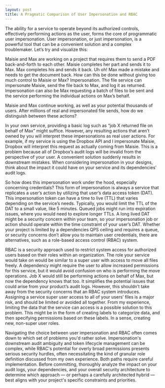 ```yaml
---
layout: post
title: A Pragmatic Comparison of User Impersonation and RBAC
---
```


The ability for a service to operate beyond its authorized controls, effectively performing actions as the user, forms the core of programmatic user impersonation. User impersonation, or just impersonation, is a powerful tool that can be a convenient solution and a complex troublemaker. Let’s try and visualize this:

Maisie and Max are working on a project that requires them to send a PDF back-and-forth to each other. Maisie completes her part and sends it to Max. Max completes his and sends it back. Uh oh! Max made a mistake and needs to get the document back. How can this be done without giving too much control to Maisie or Max? Impersonation. The file service can impersonate Maisie, send the file back to Max, and log it as returned. Impersonation can also be Max requesting a batch of files to be sent and the service performing the individual actions on Max’s behalf.

Maisie and Max continue working, as well as your potential thousands of users. After millions of real and impersonated file sends, how do we distinguish between these actions?

In your own service, providing a basic log such as “job X returned file on behalf of Max” might suffice. However, any resulting actions that aren’t owned by you will interpret these impersonations as real user actions. For example, if my service is using the Dropbox API and I impersonate Maisie, Dropbox will interpret this request as actually coming from Maisie. This is a problem because all of Dropbox’s audit logs will be invalid from the perspective of your user. A convenient solution suddenly results in downstream mistakes. When considering impersonation in your designs, think about the impact it could have on your service and its dependencies’ audit logs.

So how does this impersonation work under the hood, especially concerning credentials? This form of impersonation is always a service that replicates a user’s action by utilizing that user’s data access token (DAT). This impersonation token can have a time to live (TTL) that varies depending on the service’s needs. Typically, you would limit the TTL of the DAT to a small value, like 5 minutes. Queued jobs might run into expiration issues, where you would need to explore longer TTLs. A long lived DAT might be a security concern within your team, so your impersonation job or action should operate within the time constraint of your user’s DAT. Whether your project is limited by a dependencies QPS ceiling and requires a queue, or security concerns don’t allow you to maintain user credentials, there are alternatives, such as a role-based access control (RBAC) system.

RBAC is a security approach used to restrict system access for authorized users based on their roles within an organization. The role your service would take on would be similar to a super user with access to move all files freely. A dependency might require the user to allow increased permissions for this service, but it would avoid confusion on who is performing the move operations. Job X would still be performing actions on behalf of Max, but now the dependency knows that too. It simplifies the potential issues that could arise from your product’s audit logs. However, this shouldn’t take away from the security concerns that an RBAC system introduces. Assigning a service super user access to all of your users’ files is a major risk, and should be limited or avoided all together. From my experience, limiting the data that the service can access is a possible solution to this problem. This might be in the form of creating labels to categorize data, and then specifying permissions based on these labels. In a sense, creating new, non-super user roles.

Navigating the choice between user impersonation and RBAC often comes down to which set of problems you'd rather solve. Impersonation's downstream audit ambiguity and token lifecycle management can be complex, while RBAC's potential for overly broad permissions presents serious security hurdles, often necessitating the kind of granular role definition discussed from my own experience. Both paths require careful implementation. Before committing, thoroughly analyze the impact on your audit logs, your dependencies, and your overall security architecture to determine which approach — or perhaps a carefully architected hybrid — best aligns with your project's specific constraints and priorities.
